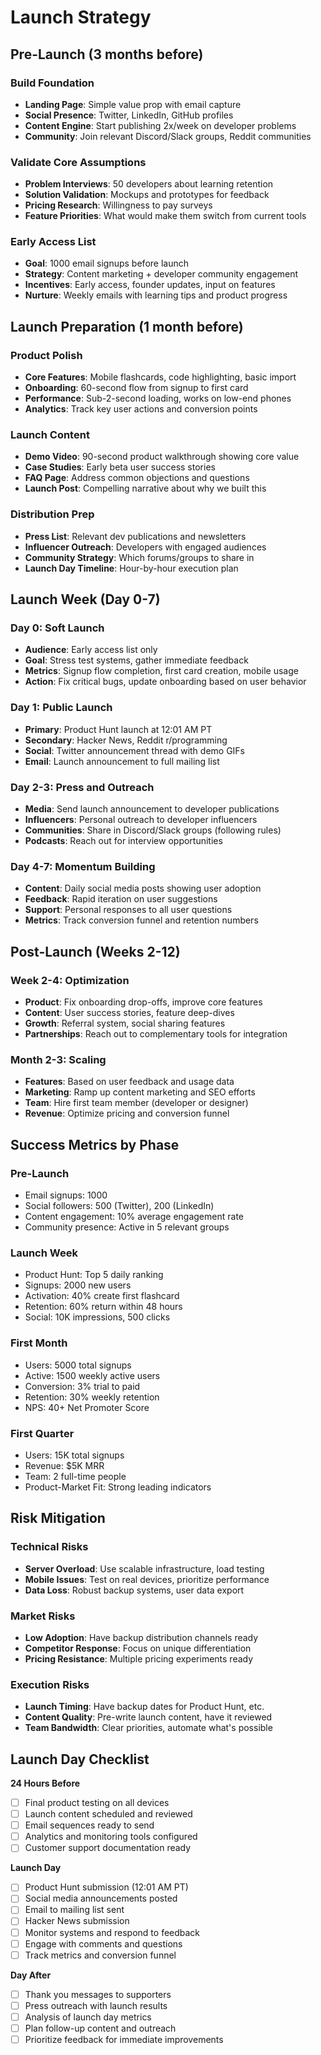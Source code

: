 # Launch Strategy

## Pre-Launch (3 months before)

### Build Foundation
- **Landing Page**: Simple value prop with email capture
- **Social Presence**: Twitter, LinkedIn, GitHub profiles
- **Content Engine**: Start publishing 2x/week on developer problems
- **Community**: Join relevant Discord/Slack groups, Reddit communities

### Validate Core Assumptions  
- **Problem Interviews**: 50 developers about learning retention
- **Solution Validation**: Mockups and prototypes for feedback
- **Pricing Research**: Willingness to pay surveys
- **Feature Priorities**: What would make them switch from current tools

### Early Access List
- **Goal**: 1000 email signups before launch
- **Strategy**: Content marketing + developer community engagement  
- **Incentives**: Early access, founder updates, input on features
- **Nurture**: Weekly emails with learning tips and product progress

## Launch Preparation (1 month before)

### Product Polish
- **Core Features**: Mobile flashcards, code highlighting, basic import
- **Onboarding**: 60-second flow from signup to first card
- **Performance**: Sub-2-second loading, works on low-end phones
- **Analytics**: Track key user actions and conversion points

### Launch Content
- **Demo Video**: 90-second product walkthrough showing core value
- **Case Studies**: Early beta user success stories
- **FAQ Page**: Address common objections and questions
- **Launch Post**: Compelling narrative about why we built this

### Distribution Prep
- **Press List**: Relevant dev publications and newsletters
- **Influencer Outreach**: Developers with engaged audiences
- **Community Strategy**: Which forums/groups to share in
- **Launch Day Timeline**: Hour-by-hour execution plan

## Launch Week (Day 0-7)

### Day 0: Soft Launch
- **Audience**: Early access list only
- **Goal**: Stress test systems, gather immediate feedback
- **Metrics**: Signup flow completion, first card creation, mobile usage
- **Action**: Fix critical bugs, update onboarding based on user behavior

### Day 1: Public Launch
- **Primary**: Product Hunt launch at 12:01 AM PT
- **Secondary**: Hacker News, Reddit r/programming
- **Social**: Twitter announcement thread with demo GIFs
- **Email**: Launch announcement to full mailing list

### Day 2-3: Press and Outreach
- **Media**: Send launch announcement to developer publications
- **Influencers**: Personal outreach to developer influencers  
- **Communities**: Share in Discord/Slack groups (following rules)
- **Podcasts**: Reach out for interview opportunities

### Day 4-7: Momentum Building
- **Content**: Daily social media posts showing user adoption
- **Feedback**: Rapid iteration on user suggestions
- **Support**: Personal responses to all user questions
- **Metrics**: Track conversion funnel and retention numbers

## Post-Launch (Weeks 2-12)

### Week 2-4: Optimization
- **Product**: Fix onboarding drop-offs, improve core features
- **Content**: User success stories, feature deep-dives
- **Growth**: Referral system, social sharing features
- **Partnerships**: Reach out to complementary tools for integration

### Month 2-3: Scaling
- **Features**: Based on user feedback and usage data
- **Marketing**: Ramp up content marketing and SEO efforts
- **Team**: Hire first team member (developer or designer)
- **Revenue**: Optimize pricing and conversion funnel

## Success Metrics by Phase

### Pre-Launch
- Email signups: 1000
- Social followers: 500 (Twitter), 200 (LinkedIn)
- Content engagement: 10% average engagement rate
- Community presence: Active in 5 relevant groups

### Launch Week  
- Product Hunt: Top 5 daily ranking
- Signups: 2000 new users
- Activation: 40% create first flashcard
- Retention: 60% return within 48 hours
- Social: 10K impressions, 500 clicks

### First Month
- Users: 5000 total signups  
- Active: 1500 weekly active users
- Conversion: 3% trial to paid
- Retention: 30% weekly retention
- NPS: 40+ Net Promoter Score

### First Quarter
- Users: 15K total signups
- Revenue: $5K MRR
- Team: 2 full-time people
- Product-Market Fit: Strong leading indicators

## Risk Mitigation

### Technical Risks
- **Server Overload**: Use scalable infrastructure, load testing
- **Mobile Issues**: Test on real devices, prioritize performance
- **Data Loss**: Robust backup systems, user data export

### Market Risks
- **Low Adoption**: Have backup distribution channels ready
- **Competitor Response**: Focus on unique differentiation  
- **Pricing Resistance**: Multiple pricing experiments ready

### Execution Risks  
- **Launch Timing**: Have backup dates for Product Hunt, etc.
- **Content Quality**: Pre-write launch content, have it reviewed
- **Team Bandwidth**: Clear priorities, automate what's possible

## Launch Day Checklist

**24 Hours Before**
- [ ] Final product testing on all devices
- [ ] Launch content scheduled and reviewed
- [ ] Email sequences ready to send
- [ ] Analytics and monitoring tools configured
- [ ] Customer support documentation ready

**Launch Day**  
- [ ] Product Hunt submission (12:01 AM PT)
- [ ] Social media announcements posted
- [ ] Email to mailing list sent
- [ ] Hacker News submission
- [ ] Monitor systems and respond to feedback
- [ ] Engage with comments and questions
- [ ] Track metrics and conversion funnel

**Day After**
- [ ] Thank you messages to supporters
- [ ] Press outreach with launch results
- [ ] Analysis of launch day metrics  
- [ ] Plan follow-up content and outreach
- [ ] Prioritize feedback for immediate improvements